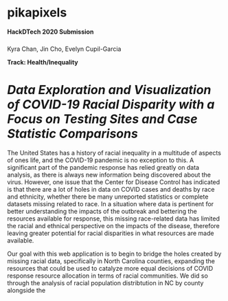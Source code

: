 # pikapixels
<b>HackDTech 2020 Submission</b>
###
Kyra Chan, Jin Cho, Evelyn Cupil-Garcia

<b>Track: Health/Inequality</b>
###
# <i>Data Exploration and Visualization of COVID-19 Racial Disparity with a Focus on Testing Sites and Case Statistic Comparisons</i>

The United States has a history of racial inequality in a multitude of aspects of ones life, and the COVID-19 pandemic is no exception to this. A significant part of the pandemic response has relied greatly on data analysis, as there is always new information being discovered about the virus. However, one issue that the Center for Disease Control has indicated is that there are a lot of holes in data on COVID cases and deaths by race and ethnicity, whether there be many unreported statistics or complete datasets missing related to race. In a situation where data is pertinent for better understanding the impacts of the outbreak and bettering the resources available for response, this missing race-related data has limited the racial and ethnical perspective on the impacts of the disease, therefore leaving greater potential for racial disparities in what resources are made available.

Our goal with this web application is to begin to bridge the holes created by missing racial data, specifically in North Carolina counties, expanding the resources that could be used to catalyze more equal decisions of COVID response resource allocation in terms of racial communities. We did so through the analysis of racial population distribtution in NC by county alongside the 


